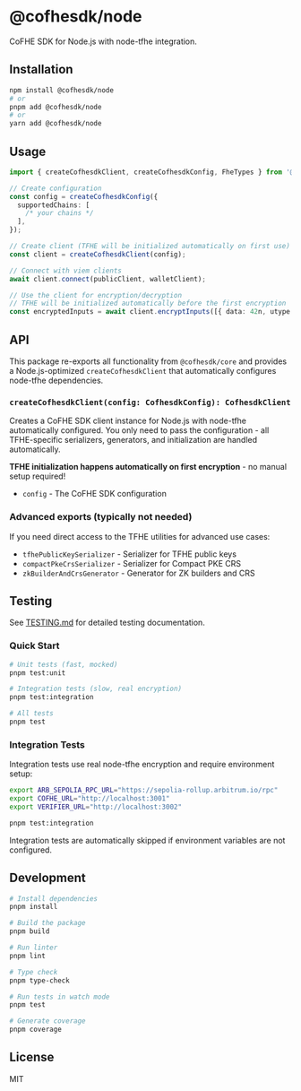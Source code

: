 # @cofhesdk/node

CoFHE SDK for Node.js with node-tfhe integration.

## Installation

```bash
npm install @cofhesdk/node
# or
pnpm add @cofhesdk/node
# or
yarn add @cofhesdk/node
```

## Usage

```typescript
import { createCofhesdkClient, createCofhesdkConfig, FheTypes } from '@cofhesdk/node';

// Create configuration
const config = createCofhesdkConfig({
  supportedChains: [
    /* your chains */
  ],
});

// Create client (TFHE will be initialized automatically on first use)
const client = createCofhesdkClient(config);

// Connect with viem clients
await client.connect(publicClient, walletClient);

// Use the client for encryption/decryption
// TFHE will be initialized automatically before the first encryption
const encryptedInputs = await client.encryptInputs([{ data: 42n, utype: FheTypes.Uint64 }]).encrypt();
```

## API

This package re-exports all functionality from `@cofhesdk/core` and provides a Node.js-optimized `createCofhesdkClient` that automatically configures node-tfhe dependencies.

### `createCofhesdkClient(config: CofhesdkConfig): CofhesdkClient`

Creates a CoFHE SDK client instance for Node.js with node-tfhe automatically configured. You only need to pass the configuration - all TFHE-specific serializers, generators, and initialization are handled automatically.

**TFHE initialization happens automatically on first encryption** - no manual setup required!

- `config` - The CoFHE SDK configuration

### Advanced exports (typically not needed)

If you need direct access to the TFHE utilities for advanced use cases:

- `tfhePublicKeySerializer` - Serializer for TFHE public keys
- `compactPkeCrsSerializer` - Serializer for Compact PKE CRS
- `zkBuilderAndCrsGenerator` - Generator for ZK builders and CRS

## Testing

See [TESTING.md](./TESTING.md) for detailed testing documentation.

### Quick Start

```bash
# Unit tests (fast, mocked)
pnpm test:unit

# Integration tests (slow, real encryption)
pnpm test:integration

# All tests
pnpm test
```

### Integration Tests

Integration tests use real node-tfhe encryption and require environment setup:

```bash
export ARB_SEPOLIA_RPC_URL="https://sepolia-rollup.arbitrum.io/rpc"
export COFHE_URL="http://localhost:3001"
export VERIFIER_URL="http://localhost:3002"

pnpm test:integration
```

Integration tests are automatically skipped if environment variables are not configured.

## Development

```bash
# Install dependencies
pnpm install

# Build the package
pnpm build

# Run linter
pnpm lint

# Type check
pnpm type-check

# Run tests in watch mode
pnpm test

# Generate coverage
pnpm coverage
```

## License

MIT
